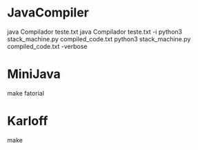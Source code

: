 # JavaCompiler
java Compilador teste.txt
java Compilador teste.txt -i
python3 stack_machine.py compiled_code.txt
python3 stack_machine.py compiled_code.txt -verbose

# MiniJava
make fatorial

# Karloff
make